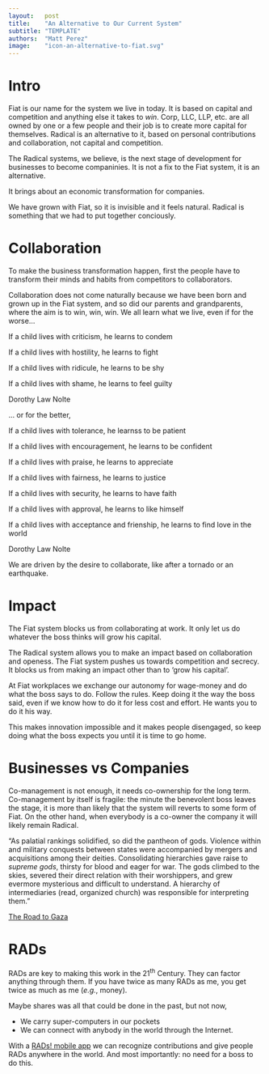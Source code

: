 ```yaml
---
layout:   post
title:    "An Alternative to Our Current System"
subtitle: "TEMPLATE"
authors:  "Matt Perez"
image:    "icon-an-alternative-to-fiat.svg"
---
```


<div style='display:none; '>
 <p>Fiat is our name for the system we live in today. It is based on capital investments and competition. Corp, LLC, LLP, etc., they are all Fiat. Radical is an alternative to it.</p>
</div>

<h1>Intro</h1>
 <p>Fiat is our name for the system we live in today. It is based on capital and competition and anything else it takes to <em>win</em>. Corp, LLC, LLP, etc. are all owned by one or a few people and their job is to create more capital for themselves. Radical is an alternative to it, based on personal contributions and collaboration, not capital and competition.</p>
 <p>The Radical systems, we believe, is the next stage of development for businesses to become companinies. It is not a <span class="_standout">fix</span> to the Fiat system, it is an alternative.</p>
 <p>It brings about an economic transformation for companies.</p>
 <p>We have grown with Fiat, so it is invisible and it feels <span class="_standout"">natural</span>. Radical is something that we had to put together conciously.</p>

<h1>Collaboration</h1>
 <p>To make the business transformation happen, first the people have to transform their minds and habits from competitors to collaborators.</p>
 <p>Collaboration does not come naturally because we have been born and grown up in the Fiat system, and so did our parents and grandparents, where the aim is to win, win, win. We all learn what we live, even if for the worse&hellip;</p>
  <div class="_citation">
   <p>If a child lives with criticism, he learns to condem</p>
   <p>If a child lives with hostility, he learns to fight</p>
   <p>If a child lives with ridicule, he learns to be shy</p>
   <p>If a child lives with shame, he learns to feel guilty</p>
   <p id="_signature">Dorothy Law Nolte</p>
  </div>
 <p>&hellip; or for the better,</p>
  <div class="_citation">
   <p>If a child lives with tolerance, he learnss to be patient</p>
   <p>If a child lives with encouragement, he learns to be confident</p>
   <p>If a child lives with praise, he learns to appreciate</p>
   <p>If a child lives with fairness, he learns to justice</p>
   <p>If a child lives with security, he learns to have faith</p>
   <p>If a child lives with approval, he learns to like himself</p>
   <p>If a child lives with acceptance and frienship, he learns to find love in the world</p>
   <p id="_signature">Dorothy Law Nolte</p>
  </div>
 <p style="margin-top:6px; ">We are driven by the desire to collaborate, like after a tornado or an earthquake.</p>

 <h1>Impact</h1>
  <p>The Fiat system blocks us from collaborating at work. It only let us do whatever the boss thinks will <span class="_standout">grow his capital</span>.</p>
  <p>The Radical system allows you to make an impact based on collaboration and openess. The Fiat system pushes us towards competition and secrecy. It blocks us from making an impact other than to &lsquo;grow his capital&rsquo;.</p>
  <p>At Fiat workplaces we exchange our autonomy for wage-money and do what the boss says to do. <span class="_standout">Follow the rules. Keep doing it the way the boss said, even if we know how to do it for less cost and effort. He wants you to do it his way.</span></p>
  <p>This makes innovation impossible and it makes people disengaged, so keep doing what the boss expects you until it is time to go home.<p>

<h1>Businesses vs Companies</h1>
 <p>Co-management is not enough, it needs co-ownership for the long term. Co-management by itself is fragile: the minute the benevolent boss leaves the stage, it is more than likely that the system will reverts to some form of Fiat. On the other hand, when everybody is a co-owner the company it will likely remain Radical.</p>
 <div class="_citation">
  <p>&ldquo;As palatial rankings solidified, so did the pantheon of gods. Violence within and military conquests between states were  accompanied by mergers and acquisitions among their deities. Consolidating hierarchies gave raise to <em>supreme gods</em>, thirsty for blood and eager for war. The gods climbed to the skies, severed their direct relation with their worshippers, and grew evermore mysterious and difficult to understand. A hierarchy of intermediaries (read, organized church) was responsible for interpreting them.&rdquo;</p>
  <p id="_signature"><a href="https://bnarchives.yorku.ca/830/4/20240800_bn_the_road_to_gaza_wpcasp_web.htm" target="_blank">The Road to Gaza</a></p> 
 </div>

<h1>RADs</h1>
 <p>RADs are key to making this work in the 21<sup>th</sup> Century. They can factor anything through them. If you have twice as many RADs as me, you get twice as much as me (<em>e.g.</em>, money).</p>
 <p>Maybe shares was all that could be done in the past, but not now,</p>
  <ul>
   <li>We carry super-computers in our pockets</li>
   <li>We can connect with anybody in the world through the Internet.</li>
  </ul>
 <p>With a <a href="https://apps.apple.com/us/app/rads/id6447589527" target="_blank">RADs! mobile app</a> we can recognize contributions and give people RADs anywhere in the world. And most importantly: no need for a boss to do this.</p>